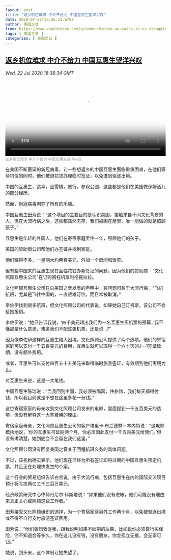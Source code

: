 ```yaml
---
layout: post
title: "返乡机位难求 中介不给力 中国互惠生望洋兴叹"
date: 2020-07-22T13:56:21.679Z
author: 美国之音
from: https://www.voachinese.com/a/some-chinese-au-pairs-in-us-struggle-to-return-home-2200722/5513303.html
tags: [ 美国之音 ]
categories: [ 美国之音 ]
---
```

<!--1595454083000-->
[返乡机位难求 中介不给力 中国互惠生望洋兴叹](https://www.voachinese.com/a/some-chinese-au-pairs-in-us-struggle-to-return-home-2200722/5513303.html)
------

<div>
<div><i>Wed, 22 Jul 2020 18:36:34 GMT</i></div><video poster="https://images.weserv.nl?url=gdb.voanews.com/e11a2367-7f1d-495f-a128-b37290a525fa_tv_r1_s_w900.jpg" src="https://av.voanews.com/Videoroot/Pangeavideo/2020/07/e/e1/e11a2367-7f1d-495f-a128-b37290a525fa_240p.mp4" style="width:100%" controls></video><div><small style="color: #999;">返乡机位难求 中介不给力 中国互惠生望洋兴叹</small></div><p>在美国不断蔓延的新冠病毒，让一些想返乡的中国互惠生面临重重困难，在他们等待机位的同时，他们被迫花钱办理临时签证，以免遭到驱逐出境。</p><p>中国的互惠生，跳伞，坐雪橇，旅行，参观公园，这些都是他们在美国做保姆活儿的部分经历。</p><p>然而，新冠病毒剥夺了所有的乐趣。</p><p>中国互惠生田芳说：“这个项目的主要目的是认识美国，接触来自不同文化背景的人，但在大流行病之后，这些都荡然无存，我们被困在屋里，唯一能做的就是照顾孩子。”</p><p>互惠生是年轻的外国人，他们在寄宿家庭里住一年，照顾他们的孩子。</p><p>美国的赞助商公司帮他们办签证并找到家庭。</p><p>他们赚得不多，一星期大约两百美元，外加一个房间和饭菜。</p><p>但有些中国来的互惠生现在面临花钱办新签证的问题，因为他们的赞助商 - “文化照顾互惠生公司”在订购回程机票时拖拖拉拉。</p><p>文化照顾互惠生公司在向美国之音发表的声明中，将问题归咎于大流行病：“飞机航班，尤其是飞往中国的，一直很难订位，而且常被取消。”</p><p>李佐伊找到很多航班，但文化照顾公司的代表说，如果她自己订机票，该公司不会给她报销。</p><p>李佐伊说：“她只告诉我说，‘四千美元超出我们为一名互惠生买机票的预算，’我不懂那是什么意思，难道我们不配这张机票，还是说…?”</p><p>因为像李佐伊这样的互惠生陷入困境，文化照顾公司提供了两个选项。他们的寄宿家庭可以支付一千五百美元的费用，互惠生就可以取得一个六十天的J－1签证延期，没有额外费用。</p><p>或者，互惠生可以支付四百五十五美元来取得临时旅游签证，有效期到他们离境为止。</p><p>对互惠生来说，这是一大笔钱。</p><p>中国互惠生陈瑞说：“当我回到中国，我必须被隔离，住旅馆，我们每天都得付钱，所以我目前就是不想在这里多花一分钱。”</p><p>这位寄宿家庭的母亲收到文化照顾公司发来的电邮，里面提到一千五百美元的选项，但没有解释这一大笔费用的理由。</p><p>寄宿家庭母亲，文化照顾互惠生公司的客户埃里卡·布兰德林－本内特说：“这电邮概括地说，‘你的互惠生可延期两个月，你必须因此支付一千五百美元给我们。’但没有讲清楚，她到底会不会留在我们这里。”</p><p>文化照顾公司没有回复美国之音关于回程航班义务的具体问题。</p><p>不过，该机构确实表示，他们现在已经为所有签证即将过期的中国互惠生预定机票，并且正在处理快发生的个案。</p><p>这个行业的贸易组织告诉白宫说，由于大流行病，包括互惠生在内的国际交流项目预计将亏损两亿三千三百万美元。</p><p>经济政策研究中心律师丹尼尔·科斯塔说：“如果他们没有进帐，他们可能没有理由来真正关心或照顾这些工作者。”</p><p>田芳接受文化照顾组织的选择，为一个寄宿家庭另外工作两个月，以免被驱逐出境或不得不自行支付旅游签证费用。</p><p>田芳说：“他们强烈敦促我，跟我说明如果不延期的后果，比如说你必须自行买保险，你不知道会等多久，你在这儿没有钱，没有朋友，你会孤立无援，会无家可归。”</p><p>她说，到头来，这个体制让她失望了。</p>
</div>
